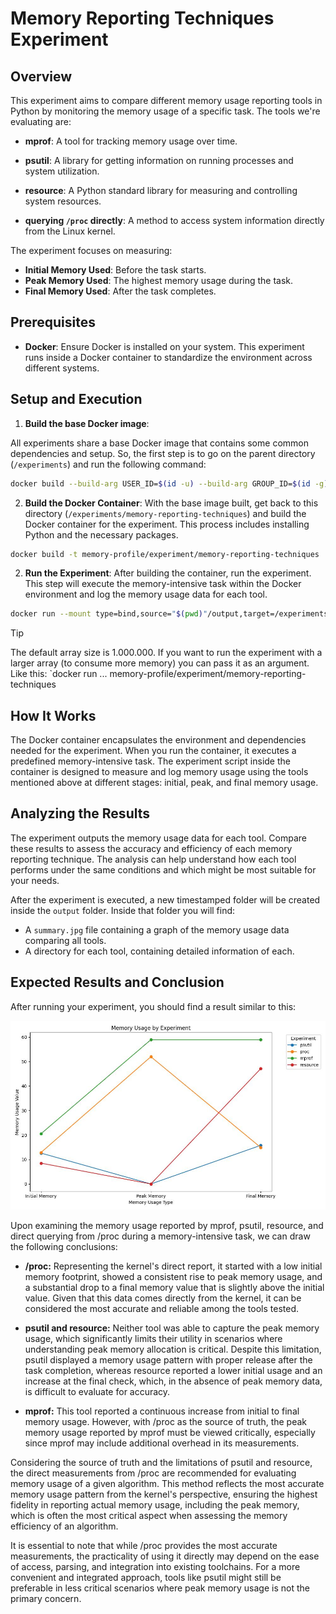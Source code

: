 # Memory Reporting Techniques Experiment

## Overview

This experiment aims to compare different memory usage reporting tools in Python by monitoring the memory usage of a specific task.
The tools we're evaluating are:

- **mprof**:
A tool for tracking memory usage over time.

- **psutil**:
A library for getting information on running processes and system utilization.

- **resource**:
A Python standard library for measuring and controlling system resources.

- **querying `/proc` directly**:
A method to access system information directly from the Linux kernel.

The experiment focuses on measuring:
- **Initial Memory Used**: Before the task starts.
- **Peak Memory Used**: The highest memory usage during the task.
- **Final Memory Used**: After the task completes.

## Prerequisites

- **Docker**:
Ensure Docker is installed on your system.
This experiment runs inside a Docker container to standardize the environment across different systems.

## Setup and Execution

1. **Build the base Docker image**:

All experiments share a base Docker image that contains some common dependencies and setup.
So, the first step is to go on the parent directory (`/experiments`) and run the following command:

```bash
docker build --build-arg USER_ID=$(id -u) --build-arg GROUP_ID=$(id -g) -t memory-profile/experiment .
```

2. **Build the Docker Container**:
With the base image built, get back to this directory (`/experiments/memory-reporting-techniques`) and build the Docker container for the experiment.
This process includes installing Python and the necessary packages.

```bash
docker build -t memory-profile/experiment/memory-reporting-techniques .
```

2. **Run the Experiment**:
After building the container, run the experiment.
This step will execute the memory-intensive task within the Docker environment and log the memory usage data for each tool.

```bash
docker run --mount type=bind,source="$(pwd)"/output,target=/experiments/memory-reporting-techniques/output --rm memory-profile/experiment/memory-reporting-techniques
```

> [!TIP]
> The default array size is 1.000.000.
> If you want to run the experiment with a larger array (to consume more memory) you can pass it as an argument.
> Like this: `docker run ... memory-profile/experiment/memory-reporting-techniques <array-size>

## How It Works

The Docker container encapsulates the environment and dependencies needed for the experiment.
When you run the container, it executes a predefined memory-intensive task.
The experiment script inside the container is designed to measure and log memory usage using the tools mentioned above at different stages: initial, peak, and final memory usage.

## Analyzing the Results

The experiment outputs the memory usage data for each tool.
Compare these results to assess the accuracy and efficiency of each memory reporting technique.
The analysis can help understand how each tool performs under the same conditions and which might be most suitable for your needs.

After the experiment is executed, a new timestamped folder will be created inside the `output` folder.
Inside that folder you will find:
- A `summary.jpg` file containing a graph of the memory usage data comparing all tools.
- A directory for each tool, containing detailed information of each.

## Expected Results and Conclusion

After running your experiment, you should find a result similar to this:

![](./output/20240401_153049/summary.jpg)

Upon examining the memory usage reported by mprof, psutil, resource, and direct querying from /proc during a memory-intensive task, we can draw the following conclusions:

- **/proc:**
Representing the kernel's direct report, it started with a low initial memory footprint, showed a consistent rise to peak memory usage, and a substantial drop to a final memory value that is slightly above the initial value.
Given that this data comes directly from the kernel, it can be considered the most accurate and reliable among the tools tested.

- **psutil and resource:**
Neither tool was able to capture the peak memory usage, which significantly limits their utility in scenarios where understanding peak memory allocation is critical.
Despite this limitation, psutil displayed a memory usage pattern with proper release after the task completion, whereas resource reported a lower initial usage and an increase at the final check, which, in the absence of peak memory data, is difficult to evaluate for accuracy.

- **mprof:**
This tool reported a continuous increase from initial to final memory usage.
However, with /proc as the source of truth, the peak memory usage reported by mprof must be viewed critically, especially since mprof may include additional overhead in its measurements.

Considering the source of truth and the limitations of psutil and resource, the direct measurements from /proc are recommended for evaluating memory usage of a given algorithm.
This method reflects the most accurate memory usage pattern from the kernel's perspective, ensuring the highest fidelity in reporting actual memory usage, including the peak memory, which is often the most critical aspect when assessing the memory efficiency of an algorithm.

It is essential to note that while /proc provides the most accurate measurements, the practicality of using it directly may depend on the ease of access, parsing, and integration into existing toolchains.
For a more convenient and integrated approach, tools like psutil might still be preferable in less critical scenarios where peak memory usage is not the primary concern.